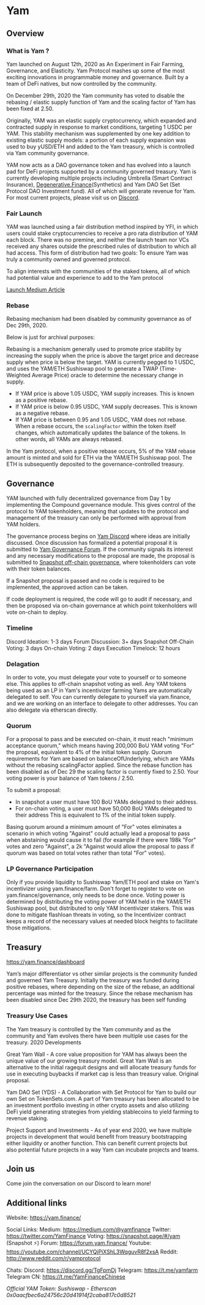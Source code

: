 # Yam

## Overview
### What is Yam ?

Yam launched on August 12th, 2020 as An Experiment in Fair Farming, Governance, and Elasticity. Yam Protocol mashes up some of the most exciting innovations in programmable money and governance. Built by a team of DeFi natives, but now controlled by the community.

On December 29th, 2020 the Yam community has voted to disable the rebasing / elastic supply function of Yam and the scaling factor of Yam has been fixed at 2.50. 

Originally, YAM was an elastic supply cryptocurrency, which expanded and contracted supply in response to market conditions, targeting 1 USDC per YAM. This stability mechanism was supplemented by one key addition to existing elastic supply models: a portion of each supply expansion was used to buy yUSD/ETH and added to the Yam treasury, which is controlled via Yam community governance.

YAM now acts as a DAO governance token and has evolved into a launch pad for DeFi projects supported by a community governed treasury. Yam is currently developing multiple projects including Umbrella (Smart Contract Insurance), [Degenerative.Finance](https://degenerative.finance/)(Synthetics) and Yam DAO Set (Set Protocol DAO Investment fund). All of which will generate revenue for Yam. For most current projects, please visit us on [Discord](https://discord.gg/RgHpsmShhE).

### Fair Launch
YAM was launched using a fair distribution method inspired by YFI, in which users could stake cryptocurrencies to receive a pro rata distribution of YAM each block. There was no premine, and neither the launch team nor VCs received any shares outside the prescribed rules of distribution to which all had access.
This form of distribution had two goals:
To ensure Yam was truly a community owned and governed protocol.

To align interests with the communities of the staked tokens, all of which had potential value and experience to add to the Yam protocol

[Launch Medium Article](https://medium.com/yam-finance/yam-finance-d0ad577250c7)

### Rebase
Rebasing mechanism had been disabled by community governance as of Dec 29th, 2020. 

Below is just for archival purposes: 

Rebasing is a mechanism generally used to promote price stability by increasing the supply when the price is above the target price and decrease supply when price is below the target. YAM is currently pegged to 1 USDC, and uses the YAM/ETH Sushiswap pool to generate a TWAP (Time-Weighted Average Price) oracle to determine the necessary change in supply.

* If YAM price is above 1.05 USDC, YAM supply increases. This is known as a positive rebase.
* If YAM price is below 0.95 USDC, YAM supply decreases. This is known as a negative rebase.
* If YAM price is between 0.95 and 1.05 USDC, YAM does not rebase.
When a rebase occurs, the `scalingFactor` within the token itself changes, which automatically updates the balance of the tokens. In other words, all YAMs are always rebased.

In the Yam protocol, when a positive rebase occurs, 5% of the YAM rebase amount is minted and sold for ETH via the YAM/ETH Sushiswap pool. The ETH is subsequently deposited to the governance-controlled treasury.


## Governance
YAM launched with fully decentralized governance from Day 1 by implementing the Compound governance module. This gives control of the protocol to YAM tokenholders, meaning that updates to the protocol and management of the treasury can only be performed with approval from YAM holders.

The governance process begins on [Yam Discord](https://discord.gg/RgHpsmShhE) where ideas are initially discussed. Once discussion has formalized a potential proposal it is submitted to [Yam Governance Forum](https://forum.yam.finance/). If the community signals its interest and any necessary modifications to the proposal are made, the proposal is submitted to [Snapshot off-chain governance](https://snapshot.page/#/yam), where tokenholders can vote with their token balances.

If a Snapshot proposal is passed and no code is required to be implemented, the approved action can be taken.

If code deployment is required, the code will go to audit if necessary, and then be proposed via on-chain governance at which point tokenholders will vote on-chain to deploy.

### Timeline
Discord Ideation: 1-3 days
Forum Discussion: 3+ days
Snapshot Off-Chain Voting: 3 days
On-chain Voting: 2 days
Execution Timelock: 12 hours

### Delagation
In order to vote, you must delegate your vote to yourself or to someone else. This applies to off-chain snapshot voting as well. Any YAM tokens being used as an LP in Yam's incentivizer farming Yams are automatically delegated to self. You can currently delegate to yourself via yam.finance, and we are working on an interface to delegate to other addresses. You can also delegate via etherscan directly.

### Quorum

For a proposal to pass and be executed on-chain, it must reach "minimum acceptance quorum," which means having 200,000 BoU YAM voting "For" the proposal, equivalent to 4% of the initial token supply. Quorum requirements for Yam are based on balanceOfUnderlying, which are YAMs without the rebasing scalingFactor applied. Since the rebase function has been disabled as of Dec 29 the scaling factor is currently fixed to 2.50. Your voting power is your balance of Yam tokens / 2.50. 

To submit a proposal:
- In snapshot a user must have 100 BoU YAMs delegated to their address. 
- For on-chain voting, a user must have 50,000 BoU YAMs delegated to their address This is equivalent to 1% of the initial token supply.

Basing quorum around a minimum amount of "For" votes eliminates a scenario in which voting "Against" could actually lead a proposal to pass when abstaining would cause it to fail (for example if there were 198k "For" votes and zero "Against", a 2k "Against would allow the proposal to pass if quorum was based on total votes rather than total "For" votes). 

### LP Governance Participation
Only if you provide liquidity to Sushiswap Yam/ETH pool and stake on Yam's incentivizer using  yam.finance/farm. Don't forget to register to vote on yam.finance/governance, only needs to be done once. Voting power is determined by distributing the voting power of YAM held in the YAM/ETH Sushiswap pool, but distributed to only YAM Incentivizer stakers. This was done to mitigate flashloan threats in voting, so the Incentivizer contract keeps a record of the necessary values at needed block heights to facilitate those mitigations.

## Treasury

https://yam.finance/dashboard

Yam’s major differentiator vs other similar projects is the community funded and governed Yam Treasury. Initially the treasury was funded during positive rebases, where depending on the size of the rebase, an additional percentage was minted for the treasury. Since the rebase mechanism has been disabled since Dec 29th 2020, the treasury has been self funding

### Treasury Use Cases
The Yam treasury is controlled by the Yam community and as the community and Yam evolves there have been multiple use cases for the treasury. 
2020 Developments

Great Yam Wall - A core value proposition for YAM has always been the unique value of our growing treasury model. Great Yam Wall is an alternative to the initial ragequit designs and will allocate treasury funds for use in executing buybacks if market cap is less than treasury value. Original proposal.

Yam DAO Set (YDS) - A Collaboration with Set Protocol for Yam to build our own Set on TokenSets.com. A part of Yam treasury has been allocated to be an investment portfolio investing in other crypto assets and also utilizing DeFi yield generating strategies from yielding stablecoins to yield farming to revenue staking. 

Project Support and Investments - As of year end 2020, we have multiple projects in development that would benefit from treasury bootstrapping either liquidity or another function. This can benefit current projects but also potential future projects in a way Yam can incubate projects and teams.

## Join us
Come join the conversation on our Discord to learn more!

## Additional links

Website: https://yam.finance/

Social Links:
Medium: https://medium.com/@yamfinance
Twitter: https://twitter.com/YamFinance
Voting: https://snapshot.page/#/yam (Snapshot ⚡)
Forum: https://forum.yam.finance/
Youtube: https://youtube.com/channel/UCYQjPiXShL3WqguvR8f2xsA
Reddit: http://www.reddit.com/r/yamprotocol

Chats:
Discord: https://discord.gg/TgFpmDj
Telegram: https://t.me/yamfarm
Telegram CN: https://t.me/YamFinanceChinese

*Official YAM Token: Sushiswap - Etherscan 0x0aacfbec6a24756c20d41914f2caba817c0d8521*